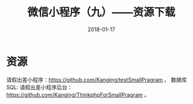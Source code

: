 ﻿---
title: 微信小程序（九）——资源下载
date: 2018-01-17
categories: "Android"
tags: "小程序"
---
# 资源
请假出差小程序：https://github.com/Kanging/testSmallPragram 。
数据库SQL:
请假出差小程序后台：https://github.com/Kanging/ThinkphpForSmallPragram 。
<!--more-->